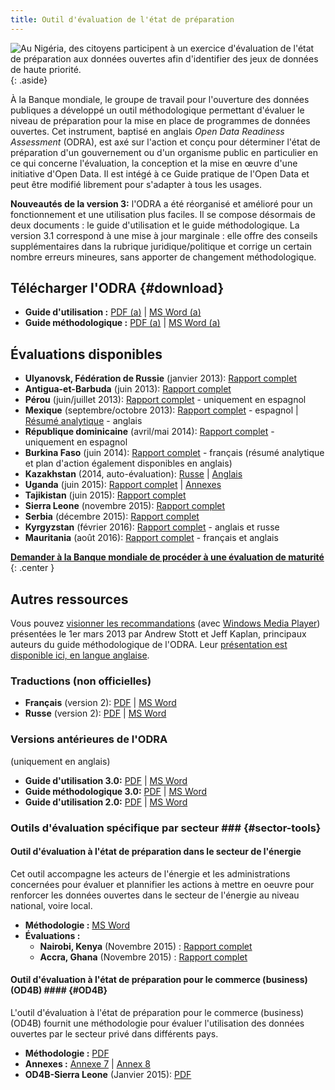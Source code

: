 ```yaml
---
title: Outil d'évaluation de l'état de préparation
---
```


![Au Nigéria, des citoyens participent à un exercice d'évaluation de l'état de préparation aux données ouvertes afin d'identifier des jeux de données de haute
priorité.](../docs/images/odra.jpg)
{: .aside}

À la Banque mondiale, le groupe de travail pour l'ouverture des données
publiques a développé un outil méthodologique permettant d'évaluer le
niveau de préparation pour la mise en place de programmes de données ouvertes. Cet instrument, baptisé en anglais *Open Data Readiness
Assessment* (ODRA), est axé sur l'action et conçu pour déterminer
l'état de préparation d'un gouvernement ou d'un organisme public en
particulier en ce qui concerne l'évaluation, la conception et la mise en
œuvre d'une initiative d'Open Data. Il est intégé à ce Guide pratique
de l'Open Data et peut être modifié librement pour s'adapter à tous les
usages.

**Nouveautés de la version 3:** l'ODRA a été réorganisé et amélioré
pour un fonctionnement et une utilisation plus faciles. Il se compose
désormais de deux documents : le guide d'utilisation et le guide
méthodologique. La version 3.1 correspond à une mise à jour marginale :
elle offre des conseils supplémentaires dans la rubrique
juridique/politique et corrige un certain nombre erreurs mineures, sans
apporter de changement méthodologique.

## Télécharger l'ODRA   {#download}

* **Guide d'utilisation :** [PDF (a)](../docs/odra/odra_v3.1_userguide-en.pdf) \| [MS Word (a)](../docs/odra/odra_v3.1_userguide-en.doc)
* **Guide méthodologique :** [PDF (a)](../docs/odra/odra_v3.1_methodology-en.pdf) \| [MS Word (a)](../docs/odra/odra_v3.1_methodology-en.doc)

## Évaluations disponibles

* **Ulyanovsk, Fédération de Russie** (janvier 2013): [Rapport complet](../docs/odra/odra_ulyanovsk_web_final.doc)
* **Antigua-et-Barbuda** (juin 2013): [Rapport complet][1]
* **Pérou** (juin/juillet 2013): [Rapport complet](../docs/odra/odra-peru-final.pdf) - uniquement en espagnol
* **Mexique** (septembre/octobre 2013): [Rapport complet](../docs/odra/odra_mexico_complete.pdf) - espagnol \| [Résumé analytique](./docs/odra/odra_mexico_execsummary.pdf) - anglais
* **République dominicaine** (avril/mai 2014): [Rapport complet](../docs/odra/odra_republica_dominicana.pdf) - uniquement en espagnol
* **Burkina Faso** (juin 2014): [Rapport complet](../docs/odra/odra-burkina-faso-final-fr.pdf) - français (résumé analytique et plan d'action également disponibles en anglais)
* **Kazakhstan** (2014, auto-évaluation): [Russe](../docs/odra/odra_kazakhstan-ru.docx) \| [Anglais](../docs/odra/odra_kazakhstan-en.docx)
* **Uganda** (juin 2015): [Rapport complet](../docs/odra/odra_uganda.pdf) \| [Annexes](../docs/odra/odra_uganda_annexes.pdf)
* **Tajikistan** (juin 2015): [Rapport complet](http://cipi.tj/wp-content/uploads/2015/09/En_ODRATajikistan_2015.pdf)
* **Sierra Leone** (novembre 2015): [Rapport complet](../docs/odra/odra_sierra_leone.pdf)
* **Serbia** (décembre 2015): [Rapport complet](http://www.rs.undp.org/content/serbia/en/home/library/democratic_governance/open-data-readiness-assesment-)
* **Kyrgyzstan** (février 2016): [Rapport complet](http://www.kg.undp.org/content/kyrgyzstan/en/home/library/democratic_governance/odra) - anglais et russe
* **Mauritania** (août 2016): [Rapport complet](../docs/odra/odra_mauritania.pdf) - français et anglais

**[Demander à la Banque mondiale de procéder à une évaluation de maturité][contact]**
{: .center }

## Autres ressources

Vous pouvez [visionner les
recommandations](mms://wbmswebcast1.worldbank.org/DEC/2013-03-01/OD_RA_Briefing.wmv)
(avec [Windows Media Player][3]) présentées le 1er mars 2013 par Andrew
Stott et Jeff Kaplan, principaux auteurs du guide méthodologique de
l'ODRA. Leur [présentation est disponible ici, en langue
anglaise](../docs/odra/2013-03-01_0900_open_data-odra_briefing.pdf).

### Traductions (non officielles)

* **Français** (version 2): [PDF](../docs/odra/odra_v1-fr.pdf) \| [MS Word](../docs/odra/odra_v1-en.docx)
* **Russe** (version 2): [PDF](../docs/odra/odra_v2-ru.pdf) \| [MS Word](../docs/odra/odra_v2-ru.docx)

### Versions antérieures de l'ODRA

(uniquement en anglais)

* **Guide d'utilisation 3.0:** [PDF](../docs/odra/odra_v3_userguide-en.pdf) \| [MS Word](../docs/odra/odra_v3_userguide-en.doc)
* **Guide méthodologique 3.0:** [PDF](../docs/odra/odra_v3_methodology-en.pdf) \| [MS Word](../docs/odra/odra_v3_methodology-en.doc)
* **Guide d'utilisation 2.0:** [PDF](../docs/odra/odra_v2-en.pdf) \| [MS Word](../docs/odra/odra_v2-en.doc)


### Outils d'évaluation spécifique par secteur ### {#sector-tools}

#### Outil d'évaluation à l'état de préparation dans le secteur de l'énergie ####

Cet outil accompagne les acteurs de l'énergie et les administrations concernées
pour évaluer et plannifier les actions à mettre en oeuvre pour renforcer les
données ouvertes dans le secteur de l'énergie au niveau national, voire local.

* **Méthodologie :** [MS Word](../docs/odra/odra_energy_v1_methodology-en.docx)
* **Évaluations :**
  * **Nairobi, Kenya** (Novembre 2015) : [Rapport complet](../docs/odra/odra_energy-nairobi.pdf)
  * **Accra, Ghana** (Novembre 2015) : [Rapport complet](../docs/odra/odra_energy-accra.pdf)

#### Outil d'évaluation à l'état de préparation pour le commerce (business) (OD4B) #### {#OD4B}

L'outil d'évaluation à l'état de préparation pour le commerce (business) (OD4B)
fournit une méthodologie pour évaluer l'utilisation des données ouvertes par le
secteur privé dans différents pays.

* **Méthodologie :** [PDF](../docs/odra/od4b_v2.8-en.pdf)
* **Annexes :** [Annexe 7](../docs/odra/od4b_v2.8_annex7.xlsx) | [Annex 8](../docs/odra/od4b_v2.8_annex8.xlsx)
* **OD4B-Sierra Leone** (Janvier 2015): [PDF](../docs/odra/od4b_sierra_leone.pdf)



[1]: http://documents.worldbank.org/curated/en/2013/06/19584052/open-data-readiness-assessment-prepared-government-antigua-barbuda
[3]: http://windows.microsoft.com/en-us/windows/windows-media-player

[contact]: mailto:opengovdata@worldbank.org
